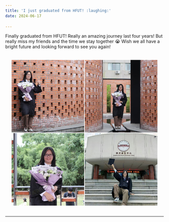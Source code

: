 ```yaml
---
title: 'I just graduated from HFUT! :laughing:'
date: 2024-06-17

---
```


Finally graduated from HFUT! Really an amazing journey last four years!
But really miss my friends and the time we stay together :sob: Wish we all have a bright future and 
looking forward to see you again!

<div style="display: grid; grid-template-columns: 1fr 1fr; gap: 2px; max-width: 1000px; margin: 0 auto; padding: 20px;">
    <div style="position: relative; width: 100%; padding-bottom: 100%; overflow: hidden;">
        <img src="/images/post/1/1.jpg" alt="Graduation photo 1" style="position: absolute; width: 100%; height: 100%; object-fit: cover;">
    </div>
    <div style="position: relative; width: 100%; padding-bottom: 100%; overflow: hidden;">
        <img src="/images/post/1/2.jpg" alt="Graduation photo 2" style="position: absolute; width: 100%; height: 100%; object-fit: cover;">
    </div>
    <div style="position: relative; width: 100%; padding-bottom: 100%; overflow: hidden;">
        <img src="/images/post/1/3.jpg" alt="Graduation photo 3" style="position: absolute; width: 100%; height: 100%; object-fit: cover;">
    </div>
    <div style="position: relative; width: 100%; padding-bottom: 100%; overflow: hidden;">
        <img src="/images/post/1/4.jpg" alt="Graduation photo 4" style="position: absolute; width: 100%; height: 100%; object-fit: cover;">
    </div>
</div>

------